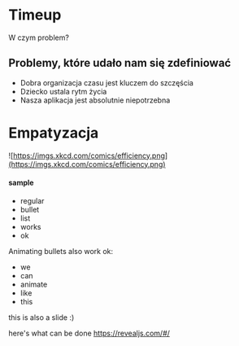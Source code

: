 # Timeup

W czym problem?

## Problemy, które udało nam się zdefiniować
- Dobra organizacja czasu jest kluczem do szczęścia <!-- .element: class="fragment fade-left" -->
- Dziecko ustala rytm życia <!-- .element: class="fragment fade-left" -->
- Nasza aplikacja jest absolutnie niepotrzebna <!-- .element: class="fragment fade-left" -->

# Empatyzacja


<!-- .slide: data-background-color="black" data-background-transition="slide" data-state="nextparallax" -->
![https://imgs.xkcd.com/comics/efficiency.png](https://imgs.xkcd.com/comics/efficiency.png)

#### sample
- regular
- bullet 
- list
- works
- ok

Animating bullets also work ok:
- we <!-- .element: class="fragment" data-fragment-index="1" -->
- can <!-- .element: class="fragment" data-fragment-index="3" -->
- animate <!-- .element: class="fragment" data-fragment-index="5" -->
- like <!-- .element: class="fragment" data-fragment-index="2" -->
- this <!-- .element: class="fragment" data-fragment-index="8" -->

this is also a slide :)	

here's what can be done
https://revealjs.com/#/
